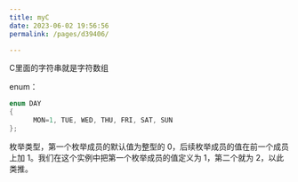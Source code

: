 ```yaml
---
title: myC
date: 2023-06-02 19:56:56
permalink: /pages/d39406/

---
```


C里面的字符串就是字符数组



enum：

```c
enum DAY
{
      MON=1, TUE, WED, THU, FRI, SAT, SUN
};
```

枚举类型，第一个枚举成员的默认值为整型的 0，后续枚举成员的值在前一个成员上加 1。我们在这个实例中把第一个枚举成员的值定义为 1，第二个就为 2，以此类推。
